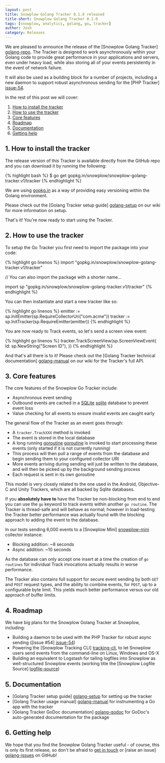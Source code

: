 ```yaml
---
layout: post
title: Snowplow Golang Tracker 0.1.0 released
title-short: Snowplow Golang Tracker 0.1.0
tags: [snowplow, analytics, golang, go, tracker]
author: Josh
category: Releases
---
```


We are pleased to announce the release of the [Snowplow Golang Tracker] [golang-repo]. The Tracker is designed to work asynchronously within your Golang code to provide great performance in your applications and servers, even under heavy load, while also storing all of your events persistently in the event of network failure.

It will also be used as a building block for a number of projects, including a new daemon to support robust asynchronous sending for the [PHP Tracker] [issue-54].

In the rest of this post we will cover:

1. [How to install the tracker](/blog/2016/04/24/snowplow-golang-tracker-0.1.0-released/#how-to-install)
2. [How to use the tracker](/blog/2016/04/24/snowplow-golang-tracker-0.1.0-released/#how-to-use)
3. [Core features](/blog/2016/04/24/snowplow-golang-tracker-0.1.0-released/#features)
4. [Roadmap](/blog/2016/04/24/snowplow-golang-tracker-0.1.0-released/#roadmap)
5. [Documentation](/blog/2016/04/24/snowplow-golang-tracker-0.1.0-released/#docs)
6. [Getting help](/blog/2016/04/24/snowplow-golang-tracker-0.1.0-released/#help)

<!--more-->

<h2 id="how-to-install">1. How to install the tracker</h2>

The release version of this Tracker is available directly from the GitHub repo and you can download it by running the following:

{% highlight bash %}
$ go get gopkg.in/snowplow/snowplow-golang-tracker.v1/tracker
{% endhighlight %}

We are using [gopkg.in](http://labix.org/gopkg.in) as a way of providing easy versioning within the Golang environment.

Please check out the [Golang Tracker setup guide] [golang-setup] on our wiki for more information on setup.

That's it! You're now ready to start using the Tracker.

<h2 id="how-to-use">2. How to use the tracker</h2>

To setup the Go Tracker you first need to import the package into your code:

{% highlight go linenos %}
import "gopkg.in/snowplow/snowplow-golang-tracker.v1/tracker"

// You can also import the package with a shorter name...

import sp "gopkg.in/snowplow/snowplow-golang-tracker.v1/tracker"
{% endhighlight %}

You can then instantiate and start a new tracker like so:

{% highlight go linenos %}
emitter := sp.InitEmitter(sp.RequireCollectorUri("com.acme"))
tracker := sp.InitTracker(sp.RequireEmitter(emitter))
{% endhighlight %}

You are now ready to Track events, so let's send a screen view event:

{% highlight go linenos %}
tracker.TrackScreenView(sp.ScreenViewEvent{ 
  Id: sp.NewString("Screen ID"),
})
{% endhighlight %}

And that's all there is to it! Please check out the [Golang Tracker technical documentation] [golang-manual] on our wiki for the Tracker's full API.

<h2 id="features">3. Core features</h2>

The core features of the Snowplow Go Tracker include:

* Asynchronous event sending
* Outbound events are cached in a [SQLite] [sqlite] database to prevent event loss
* Value checking for all events to ensure invalid events are caught early

The general flow of the Tracker as an event goes through:

* A `tracker.TrackXXX` method is invoked
* The event is stored in the local database
* A long running [goroutine] [goroutine] is invoked to start processing these events (only started if it is not currently running)
* This process will then pull a range of events from the database and begin sending them to your configured collector URI
* More events arriving during sending will just be written to the database, and will then be picked up by the background sending process
* Each request is sent in its own goroutine

This model is very closely related to the one used in the Android, Objective-C and Unity Trackers, which are all backed by Sqlite databases.

If you __absolutely have to__ have the Tracker be non-blocking from end to end you can use the `go` keyword to track events within another `go routine`. The Tracker is thread-safe and will behave as normal; however in load-testing the Tracker better performance was actually found with the blocking approach to adding the event to the database.

In our tests sending 6,000 events to a [Snowplow Mini] [snowplow-mini] collector instance:

* Blocking addition: ~8 seconds
* Async addition: ~10 seconds

As the database can only accept one insert at a time the creation of `go routines` for individual Track invocations actually results in worse performance.

The Tracker also contains full support for secure event sending by both `GET` and `POST` request types, and the ability to combine events, for `POST`, up to a configurable byte limit. This yields much better performance versus our old approach of buffer limits.

<h2 id="roadmap">4. Roadmap</h2>

We have big plans for the Snowplow Golang Tracker at Snowplow, including:

* Building a daemon to be used with the PHP Tracker for robust async sending ([issue #54] [issue-54])
* Powering the [Snowplow Tracking CLI] [tracking-cli], to let Snowplow users send events from the command-line on Linux, Windows and OS-X
* Building an equivalent to Logstash for tailing logfiles into Snowplow as well-structured Snowplow events (working title the [Snowplow Logfile Source] [logfile-source])

<h2 id="docs">5. Documentation</h2>

* [Golang Tracker setup guide] [golang-setup] for setting up the tracker
* [Golang Tracker usage manual] [golang-manual] for instrumenting a Go app with the tracker
* [Golang Tracker GoDoc documentation] [golang-godoc] for GoDoc's auto-generated documentation for the package 

<h2 id="help">6. Getting help</h2>

We hope that you find the Snowplow Golang Tracker useful - of course, this is only its first release, so don't be afraid to [get in touch][talk-to-us] or [raise an issue] [golang-issues] on GitHub!

[goroutine]: https://www.golang-book.com/books/intro/10

[snowplow-mini]: https://github.com/snowplow/snowplow-mini
[sqlite]: https://www.sqlite.org/

[issue-54]: https://github.com/snowplow/snowplow-php-tracker/issues/54
[tracking-cli]: https://github.com/snowplow/snowplow-tracking-cli
[logfile-source]: https://github.com/snowplow/snowplow-logfile-source

[golang-repo]: https://github.com/snowplow/snowplow-golang-tracker
[golang-issues]: https://github.com/snowplow/snowplow-golang-tracker/issues
[golang-manual]: https://github.com/snowplow/snowplow/wiki/Golang-Tracker
[golang-setup]: https://github.com/snowplow/snowplow/wiki/Golang-Tracker-Setup
[golang-godoc]: https://godoc.org/gopkg.in/snowplow/snowplow-golang-tracker.v1/tracker
[talk-to-us]: https://github.com/snowplow/snowplow/wiki/Talk-to-us
